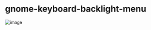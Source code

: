 # gnome-keyboard-backlight-menu

![image](https://user-images.githubusercontent.com/552629/145697318-34865317-37ea-4a8d-8688-8e2d5f69ba15.png)
